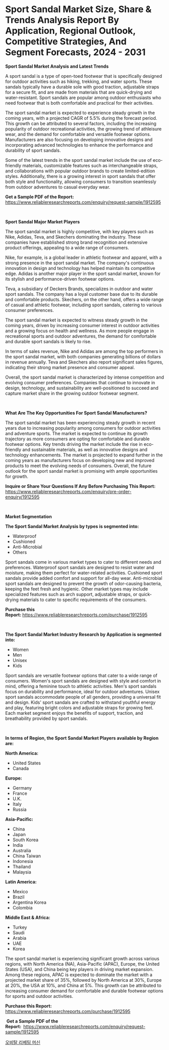 <p><h1>Sport Sandal Market Size, Share & Trends Analysis Report By Application, Regional Outlook, Competitive Strategies, And Segment Forecasts, 2024 - 2031</h1></p><p><strong>Sport Sandal Market Analysis and Latest Trends</strong></p>
<p><p>A sport sandal is a type of open-toed footwear that is specifically designed for outdoor activities such as hiking, trekking, and water sports. These sandals typically have a durable sole with good traction, adjustable straps for a secure fit, and are made from materials that are quick-drying and water-resistant. Sport sandals are popular among outdoor enthusiasts who need footwear that is both comfortable and practical for their activities.</p><p>The sport sandal market is expected to experience steady growth in the coming years, with a projected CAGR of 5.5% during the forecast period. This growth can be attributed to several factors, including the increasing popularity of outdoor recreational activities, the growing trend of athleisure wear, and the demand for comfortable and versatile footwear options. Manufacturers are also focusing on developing innovative designs and incorporating advanced technologies to enhance the performance and durability of sport sandals.</p><p>Some of the latest trends in the sport sandal market include the use of eco-friendly materials, customizable features such as interchangeable straps, and collaborations with popular outdoor brands to create limited-edition styles. Additionally, there is a growing interest in sport sandals that offer both style and functionality, allowing consumers to transition seamlessly from outdoor adventures to casual everyday wear.</p></p>
<p><strong>Get a Sample PDF of the Report:&nbsp;</strong> <a href="https://www.reliableresearchreports.com/enquiry/request-sample/1912595">https://www.reliableresearchreports.com/enquiry/request-sample/1912595</a></p>
<p>&nbsp;</p>
<p><strong>Sport Sandal Major Market Players</strong></p>
<p><p>The sport sandal market is highly competitive, with key players such as Nike, Adidas, Teva, and Skechers dominating the industry. These companies have established strong brand recognition and extensive product offerings, appealing to a wide range of consumers.</p><p>Nike, for example, is a global leader in athletic footwear and apparel, with a strong presence in the sport sandal market. The company's continuous innovation in design and technology has helped maintain its competitive edge. Adidas is another major player in the sport sandal market, known for its stylish and performance-driven footwear options.</p><p>Teva, a subsidiary of Deckers Brands, specializes in outdoor and water sport sandals. The company has a loyal customer base due to its durable and comfortable products. Skechers, on the other hand, offers a wide range of casual and athletic footwear, including sport sandals, catering to various consumer preferences.</p><p>The sport sandal market is expected to witness steady growth in the coming years, driven by increasing consumer interest in outdoor activities and a growing focus on health and wellness. As more people engage in recreational sports and outdoor adventures, the demand for comfortable and durable sport sandals is likely to rise.</p><p>In terms of sales revenue, Nike and Adidas are among the top performers in the sport sandal market, with both companies generating billions of dollars in revenue annually. Teva and Skechers also report significant sales figures, indicating their strong market presence and consumer appeal.</p><p>Overall, the sport sandal market is characterized by intense competition and evolving consumer preferences. Companies that continue to innovate in design, technology, and sustainability are well-positioned to succeed and capture market share in the growing outdoor footwear segment.</p></p>
<p>&nbsp;</p>
<p><strong>What Are The Key Opportunities For Sport Sandal Manufacturers?</strong></p>
<p><p>The sport sandal market has been experiencing steady growth in recent years due to increasing popularity among consumers for outdoor activities and adventure sports. The market is expected to continue its growth trajectory as more consumers are opting for comfortable and durable footwear options. Key trends driving the market include the rise in eco-friendly and sustainable materials, as well as innovative designs and technology enhancements. The market is projected to expand further in the coming years as manufacturers focus on developing new and improved products to meet the evolving needs of consumers. Overall, the future outlook for the sport sandal market is promising with ample opportunities for growth.</p></p>
<p><strong>Inquire or Share Your Questions If Any Before Purchasing This Report:</strong> <a href="https://www.reliableresearchreports.com/enquiry/pre-order-enquiry/1912595">https://www.reliableresearchreports.com/enquiry/pre-order-enquiry/1912595</a></p>
<p>&nbsp;</p>
<p><strong>Market Segmentation</strong></p>
<p><strong>The Sport Sandal Market Analysis by types is segmented into:</strong></p>
<p><ul><li>Waterproof</li><li>Cushioned</li><li>Anti-Microbial</li><li>Others</li></ul></p>
<p><p>Sport sandals come in various market types to cater to different needs and preferences. Waterproof sport sandals are designed to resist water and moisture, making them perfect for water-related activities. Cushioned sport sandals provide added comfort and support for all-day wear. Anti-microbial sport sandals are designed to prevent the growth of odor-causing bacteria, keeping the feet fresh and hygienic. Other market types may include specialized features such as arch support, adjustable straps, or quick-drying materials to cater to specific requirements of the consumers.</p></p>
<p><strong>Purchase this Report:&nbsp;</strong><a href="https://www.reliableresearchreports.com/purchase/1912595">https://www.reliableresearchreports.com/purchase/1912595</a></p>
<p>&nbsp;</p>
<p><strong>The Sport Sandal Market Industry Research by Application is segmented into:</strong></p>
<p><ul><li>Women</li><li>Men</li><li>Unisex</li><li>Kids</li></ul></p>
<p><p>Sport sandals are versatile footwear options that cater to a wide range of consumers. Women's sport sandals are designed with style and comfort in mind, offering a feminine touch to athletic activities. Men's sport sandals focus on durability and performance, ideal for outdoor adventures. Unisex sport sandals accommodate people of all genders, providing a universal fit and design. Kids' sport sandals are crafted to withstand youthful energy and play, featuring bright colors and adjustable straps for growing feet. Each market segment enjoys the benefits of support, traction, and breathability provided by sport sandals.</p></p>
<p>&nbsp;</p>
<p><strong>In terms of Region, the Sport Sandal Market Players available by Region are:</strong></p>
<p>
    <p> <strong> North America: </strong>
        <ul>
            <li>United States</li>
            <li>Canada</li>
        </ul>
        </p> 
    <p> <strong> Europe: </strong>
        <ul>
            <li>Germany</li>
            <li>France</li>
            <li>U.K.</li>
            <li>Italy</li>
            <li>Russia</li>
        </ul>
        </p> 
    <p> <strong> Asia-Pacific: </strong>
        <ul>
            <li>China</li>
            <li>Japan</li>
            <li>South Korea</li>
            <li>India</li>
            <li>Australia</li>
            <li>China Taiwan</li>
            <li>Indonesia</li>
            <li>Thailand</li>
            <li>Malaysia</li>
        </ul>
        </p> 
    <p> <strong> Latin America: </strong>
        <ul>
            <li>Mexico</li>
            <li>Brazil</li>
            <li>Argentina Korea</li>
            <li>Colombia</li>
        </ul>
        </p> 
    <p> <strong> Middle East & Africa: </strong>
        <ul>
            <li>Turkey</li>
            <li>Saudi</li>
            <li>Arabia</li>
            <li>UAE</li>
            <li>Korea</li>
        </ul>
    </p>
    </p>
<p><p>The sport sandal market is experiencing significant growth across various regions, with North America (NA), Asia-Pacific (APAC), Europe, the United States (USA), and China being key players in driving market expansion. Among these regions, APAC is expected to dominate the market with a projected market share of 35%, followed by North America at 30%, Europe at 20%, the USA at 10%, and China at 5%. This growth can be attributed to increasing consumer demand for comfortable and durable footwear options for sports and outdoor activities.</p></p>
<p><strong>Purchase this Report: </strong><a href="https://www.reliableresearchreports.com/purchase/1912595">https://www.reliableresearchreports.com/purchase/1912595</a></p>
<p>&nbsp;<strong>Get a Sample PDF of the Report:&nbsp;&nbsp;</strong><a href="https://www.reliableresearchreports.com/enquiry/request-sample/1912595">https://www.reliableresearchreports.com/enquiry/request-sample/1912595</a></p>
<p><strong></strong></p>
<p><p><a href="https://github.com/mpodehpw07370073/Market-Research-Report-List-1/blob/main/97947247645.md">오비탈 리베팅 머신</a></p></p>